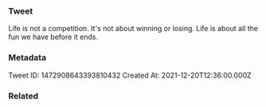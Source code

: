 ### Tweet
Life is not a competition. It's not about winning or losing. Life is about all the fun we have before it ends.

### Metadata
Tweet ID: 1472908643393810432
Created At: 2021-12-20T12:36:00.000Z

### Related

